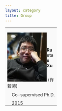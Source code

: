 ```yaml
---
layout: category
title: Group
---
```

<style>
p.ex1 {margin-bottom:-0.1cm}
p.ex2 {margin-bottom: 0cm}
</style>
<table width="300">
<tbody>
<tr>
<td style="background-color: #f9f9f9;">

<p class="ex2"><img src="https://github.com/csyhquan/csyhquan.github.io/raw/master/images/2015级co-surprised_phd许若涛.jpg" alt="" align="left" /></p>
<br />
<p class="ex1"><t-half><span><strong> &ensp; Ruotao Xu</strong></span></t-half></p>
<p class="ex1"><t1><span>&ensp; &nbsp;(许若涛)</span></t1></p>
<p class="ex1"><t1><span>&ensp;&nbsp;&nbsp;Co-supervised Ph.D.</span></t1></p>
<p class="ex1"><t1><span> &ensp;&nbsp;&nbsp;2015</span></t1></p>
</td>
</tr>
</tbody>
</table>